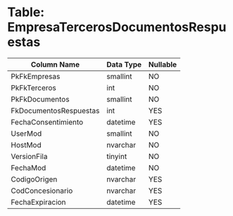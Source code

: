 # Table: EmpresaTercerosDocumentosRespuestas

| Column Name | Data Type | Nullable |
|-------------|-----------|----------|
| PkFkEmpresas | smallint | NO |
| PkFkTerceros | int | NO |
| PkFkDocumentos | smallint | NO |
| FkDocumentosRespuestas | int | YES |
| FechaConsentimiento | datetime | YES |
| UserMod | smallint | NO |
| HostMod | nvarchar | NO |
| VersionFila | tinyint | NO |
| FechaMod | datetime | NO |
| CodigoOrigen | nvarchar | YES |
| CodConcesionario | nvarchar | YES |
| FechaExpiracion | datetime | YES |
